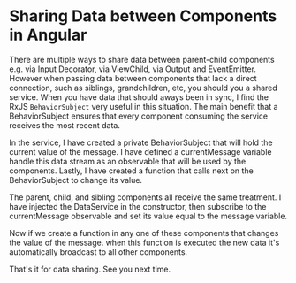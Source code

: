 # Sharing Data between Components in Angular

There are multiple ways to share data between parent-child components e.g. via Input Decorator, via ViewChild, via Output and EventEmitter. However when passing data between components that lack a direct connection, such as siblings, grandchildren, etc, you should you a shared service. When you have data that should aways been in sync, I find the RxJS `BehaviorSubject` very useful in this situation. The main benefit that a BehaviorSubject ensures that every component consuming the service receives the most recent data. 

In the service, I have created a private BehaviorSubject that will hold the current value of the message. I have defined a currentMessage variable handle this data stream as an observable that will be used by the components. Lastly, I have created a function that calls next on the BehaviorSubject to change its value. 

The parent, child, and sibling components all receive the same treatment. I have injected the DataService in the constructor, then subscribe to the currentMessage observable and set its value equal to the message variable. 

Now if we create a function in any one of these components that changes the value of the message. when this function is executed the new data it's automatically broadcast to all other components. 

That's it for data sharing. See you next time.
